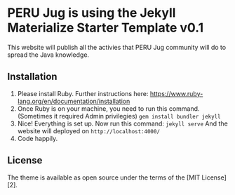 # PERU Jug is using the Jekyll Materialize Starter Template v0.1

This website will publish all the activies that PERU Jug community will do to spread the Java knowledge.

## Installation

1. Please install Ruby. Further instructions here: https://www.ruby-lang.org/en/documentation/installation
2. Once Ruby is on your machine, you need to run this command. (Sometimes it required Admin privilegies) `gem install bundler jekyll`
3. Nice! Everything is set up. Now run this command: `jekyll serve`
And the website will deployed on `http://localhost:4000/`
4. Code happily.


## License

The theme is available as open source under the terms of the [MIT License][2].